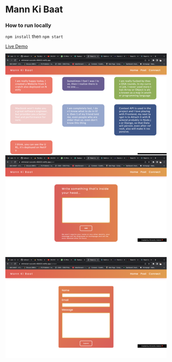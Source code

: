 # Mann Ki Baat

### How to run locally
`npm install` then `npm start`

[Live Demo](https://whimsical-zuccutto-d5b523.netlify.app/)

![Screenshot 1](Snapshots/Screenshot%202022-07-01%20at%207.36.03%20PM.png)
![Screenshot 2](Snapshots/Screenshot%202022-07-01%20at%207.36.12%20PM.png)
![Screenshot 3](Snapshots/Screenshot%202022-07-01%20at%207.36.19%20PM.png)